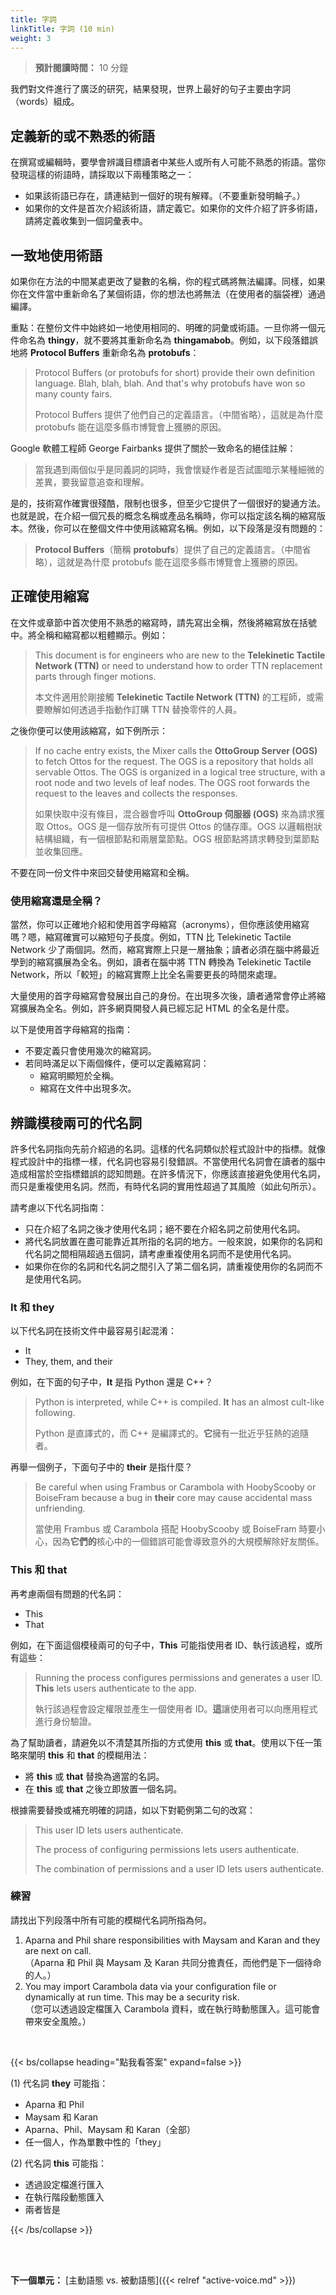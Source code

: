 ```yaml
---
title: 字詞
linkTitle: 字詞 (10 min)
weight: 3
---
```


> **預計閱讀時間：** 10 分鐘

我們對文件進行了廣泛的研究，結果發現，世界上最好的句子主要由字詞（words）組成。

## 定義新的或不熟悉的術語

在撰寫或編輯時，要學會辨識目標讀者中某些人或所有人可能不熟悉的術語。當你發現這樣的術語時，請採取以下兩種策略之一：

* 如果該術語已存在，請連結到一個好的現有解釋。（不要重新發明輪子。）
* 如果你的文件是首次介紹該術語，請定義它。如果你的文件介紹了許多術語，請將定義收集到一個詞彙表中。

## 一致地使用術語

如果你在方法的中間某處更改了變數的名稱，你的程式碼將無法編譯。同樣，如果你在文件當中重新命名了某個術語，你的想法也將無法（在使用者的腦袋裡）通過編譯。

重點：在整份文件中始終如一地使用相同的、明確的詞彙或術語。一旦你將一個元件命名為 **thingy**，就不要將其重新命名為 **thingamabob**。例如，以下段落錯誤地將 **Protocol Buffers** 重新命名為 **protobufs**：

> Protocol Buffers (or protobufs for short) provide their own definition language. Blah, blah, blah. And that's why protobufs have won so many county fairs.
>
> Protocol Buffers 提供了他們自己的定義語言。（中間省略），這就是為什麼 protobufs 能在這麼多縣市博覽會上獲勝的原因。

Google 軟體工程師 George Fairbanks 提供了關於一致命名的絕佳註解：

> 當我遇到兩個似乎是同義詞的詞時，我會懷疑作者是否試圖暗示某種細微的差異，要我留意追查和理解。

是的，技術寫作確實很殘酷，限制也很多，但至少它提供了一個很好的變通方法。也就是說，在介紹一個冗長的概念名稱或產品名稱時，你可以指定該名稱的縮寫版本。然後，你可以在整個文件中使用該縮寫名稱。例如，以下段落是沒有問題的：

> **Protocol Buffers**（簡稱 **protobufs**）提供了自己的定義語言。（中間省略），這就是為什麼 protobufs 能在這麼多縣市博覽會上獲勝的原因。

## 正確使用縮寫

在文件或章節中首次使用不熟悉的縮寫時，請先寫出全稱，然後將縮寫放在括號中。將全稱和縮寫都以粗體顯示。例如：

> This document is for engineers who are new to the **Telekinetic Tactile Network (TTN)** or need to understand how to order TTN replacement parts through finger motions.
>
> 本文件適用於剛接觸 **Telekinetic Tactile Network (TTN)** 的工程師，或需要瞭解如何透過手指動作訂購 TTN 替換零件的人員。

之後你便可以使用該縮寫，如下例所示：

> If no cache entry exists, the Mixer calls the **OttoGroup Server (OGS)** to fetch Ottos for the request. The OGS is a repository that holds all servable Ottos. The OGS is organized in a logical tree structure, with a root node and two levels of leaf nodes. The OGS root forwards the request to the leaves and collects the responses.
>
> 如果快取中沒有條目，混合器會呼叫 **OttoGroup 伺服器 (OGS)** 來為請求獲取 Ottos。OGS 是一個存放所有可提供 Ottos 的儲存庫。OGS 以邏輯樹狀結構組織，有一個根節點和兩層葉節點。OGS 根節點將請求轉發到葉節點並收集回應。

不要在同一份文件中來回交替使用縮寫和全稱。

### 使用縮寫還是全稱？

當然，你可以正確地介紹和使用首字母縮寫（acronyms），但你應該使用縮寫嗎？嗯，縮寫確實可以縮短句子長度。例如，TTN 比 Telekinetic Tactile Network 少了兩個詞。然而，縮寫實際上只是一層抽象；讀者必須在腦中將最近學到的縮寫擴展為全名。例如，讀者在腦中將 TTN 轉換為 Telekinetic Tactile Network，所以「較短」的縮寫實際上比全名需要更長的時間來處理。

大量使用的首字母縮寫會發展出自己的身份。在出現多次後，讀者通常會停止將縮寫擴展為全名。例如，許多網頁開發人員已經忘記 HTML 的全名是什麼。

以下是使用首字母縮寫的指南：

* 不要定義只會使用幾次的縮寫詞。
* 若同時滿足以下兩個條件，便可以定義縮寫詞：
  * 縮寫明顯短於全稱。
  * 縮寫在文件中出現多次。

## 辨識模稜兩可的代名詞

許多代名詞指向先前介紹過的名詞。這樣的代名詞類似於程式設計中的指標。就像程式設計中的指標一樣，代名詞也容易引發錯誤。不當使用代名詞會在讀者的腦中造成相當於空指標錯誤的認知問題。在許多情況下，你應該直接避免使用代名詞，而只是重複使用名詞。然而，有時代名詞的實用性超過了其風險（如此句所示）。

請考慮以下代名詞指南：

* 只在介紹了名詞之後才使用代名詞；絕不要在介紹名詞之前使用代名詞。
* 將代名詞放置在盡可能靠近其所指的名詞的地方。一般來說，如果你的名詞和代名詞之間相隔超過五個詞，請考慮重複使用名詞而不是使用代名詞。
* 如果你在你的名詞和代名詞之間引入了第二個名詞，請重複使用你的名詞而不是使用代名詞。

### It 和 they

以下代名詞在技術文件中最容易引起混淆：

* It
* They, them, and their

例如，在下面的句子中，**It** 是指 Python 還是 C++？

> Python is interpreted, while C++ is compiled. **It** has an almost cult-like following.
>
> Python 是直譯式的，而 C++ 是編譯式的。**它**擁有一批近乎狂熱的追隨者。

再舉一個例子，下面句子中的 **their** 是指什麼？

> Be careful when using Frambus or Carambola with HoobyScooby or BoiseFram because a bug in **their** core may cause accidental mass unfriending.
>
> 當使用 Frambus 或 Carambola 搭配 HoobyScooby 或 BoiseFram 時要小心，因為**它們的**核心中的一個錯誤可能會導致意外的大規模解除好友關係。

### This 和 that

再考慮兩個有問題的代名詞：

* This
* That

例如，在下面這個模稜兩可的句子中，**This** 可能指使用者 ID、執行該過程，或所有這些：

> Running the process configures permissions and generates a user ID. **This** lets users authenticate to the app.
>
> 執行該過程會設定權限並產生一個使用者 ID。**這**讓使用者可以向應用程式進行身份驗證。

為了幫助讀者，請避免以不清楚其所指的方式使用 **this** 或 **that**。使用以下任一策略來闡明 **this** 和 **that** 的模糊用法：

* 將 **this** 或 **that** 替換為適當的名詞。
* 在 **this** 或 **that** 之後立即放置一個名詞。

根據需要替換或補充明確的詞語，如以下對範例第二句的改寫：

> This user ID lets users authenticate.
>
> The process of configuring permissions lets users authenticate.
>
> The combination of permissions and a user ID lets users authenticate.

### 練習

請找出下列段落中所有可能的模糊代名詞所指為何。

1. Aparna and Phil share responsibilities with Maysam and Karan and they are next on call.<br/>
  （Aparna 和 Phil 與 Maysam 及 Karan 共同分擔責任，而他們是下一個待命的人。）
2. You may import Carambola data via your configuration file or dynamically at run time. This may be a security risk. <br/>
  （您可以透過設定檔匯入 Carambola 資料，或在執行時動態匯入。這可能會帶來安全風險。）

<br>

{{< bs/collapse heading="點我看答案" expand=false >}}

(1) 代名詞 **they** 可能指：

* Aparna 和 Phil
* Maysam 和 Karan
* Aparna、Phil、Maysam 和 Karan（全部）
* 任一個人，作為單數中性的「they」 <br>

(2) 代名詞 **this** 可能指：

* 透過設定檔進行匯入
* 在執行階段動態匯入
* 兩者皆是

{{< /bs/collapse >}}

<br/><br/>

**下一個單元：** [主動語態 vs. 被動語態]({{< relref "active-voice.md" >}})
